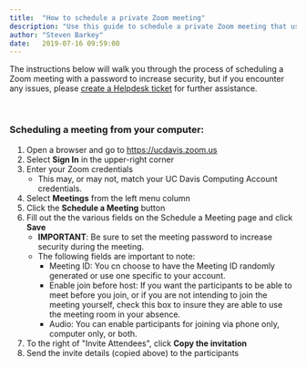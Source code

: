 ```yaml
---
title:  "How to schedule a private Zoom meeting"
description: "Use this guide to schedule a private Zoom meeting that uses a password."
author: "Steven Barkey"
date:   2019-07-16 09:59:00
---
```

<p>The instructions below will walk you through the process of scheduling a Zoom meeting with a password to increase security, but if you encounter any issues, please <a class="external-link" href="https://caeshelp.ucdavis.edu" target="_blank">create a Helpdesk ticket</a> for further assistance.</p>
<br />

<h3>Scheduling a meeting from your computer:</h3>
<ol style="PADDING-LEFT: 30px">
  <li>Open a browser and go to <a class="external-link" href="https://ucdavis.zoom.us" target="_blank">https://ucdavis.zoom.us</a></li>
  <li>Select <b>Sign In</b> in the upper-right corner</li>
  <li>Enter your Zoom credentials
    <ul style="PADDING-LEFT: 20px">
      <li>This may, or may not, match your UC Davis Computing Account credentials.</li>
    </ul>
  </li>
  <li>Select <b>Meetings</b> from the left menu column</li>
  <li>Click the <b>Schedule a Meeting</b> button</li>
  <li>Fill out the the various fields on the Schedule a Meeting page and click <b>Save</b>
    <ul style="PADDING-LEFT: 20px">
      <li><b>IMPORTANT</b>: Be sure to set the meeting password to increase security during the meeting.</li>
      <li>The following fields are important to note:
        <ul style="PADDING-LEFT: 20px">
          <li>Meeting ID: You cn choose to have the Meeting ID randomly generated or use one specific to your account.</li>
          <li>Enable join before host: If you want the participants to be able to meet before you join, or if you are not intending to join the meeting yourself, check this box to insure they are able to use the meeting room in your absence.</li>
          <li>Audio: You can enable participants for joining via phone only, computer only, or both.</li>
        </ul>
      </li>
    </ul>
  </li>
  <li>To the right of "Invite Attendees", click <b>Copy the invitation</b></li>
  <li>Send the invite details (copied above) to the participants</li>
</ol>
